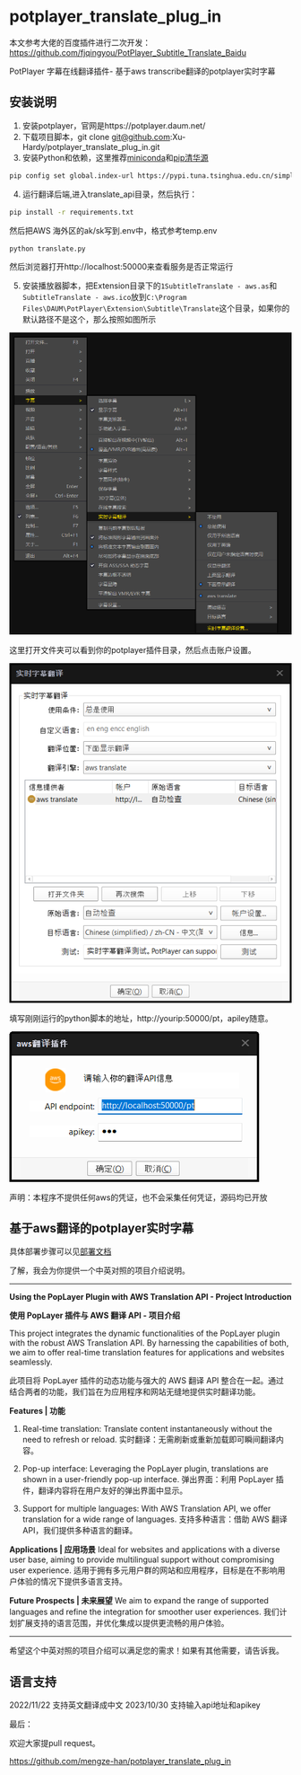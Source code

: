 # potplayer_translate_plug_in

本文参考大佬的百度插件进行二次开发：https://github.com/fjqingyou/PotPlayer_Subtitle_Translate_Baidu

PotPlayer 字幕在线翻译插件- 基于aws transcribe翻译的potplayer实时字幕



## 安装说明

1. 安装potplayer，官网是https://potplayer.daum.net/
2. 下载项目脚本，git clone git@github.com:Xu-Hardy/potplayer_translate_plug_in.git
3. 安装Python和依赖，这里推荐[miniconda](https://docs.conda.io/projects/miniconda/en/latest/index.html)和[pip清华源](https://mirrors.tuna.tsinghua.edu.cn/help/pypi/) 

```bash
pip config set global.index-url https://pypi.tuna.tsinghua.edu.cn/simple
```

4. 运行翻译后端,进入translate_api目录，然后执行：

```bash
pip install -r requirements.txt
```

然后把AWS 海外区的ak/sk写到.env中，格式参考temp.env

```
python translate.py
```

然后浏览器打开http://localhost:50000来查看服务是否正常运行

5. 安装播放器脚本，把Extension目录下的`1SubtitleTranslate - aws.as`和`SubtitleTranslate - aws.ico`放到`C:\Program Files\DAUM\PotPlayer\Extension\Subtitle\Translate`这个目录，如果你的默认路径不是这个，那么按照如图所示

![](https://raw.githubusercontent.com/Xu-Hardy/image-host/master/20231122141837.png)

这里打开文件夹可以看到你的potplayer插件目录，然后点击账户设置。

![](https://raw.githubusercontent.com/Xu-Hardy/image-host/master/20231122141908.png)

填写刚刚运行的python脚本的地址，http://yourip:50000/pt，apiley随意。

![](https://raw.githubusercontent.com/Xu-Hardy/image-host/master/20231122142415.png)

声明：本程序不提供任何aws的凭证，也不会采集任何凭证，源码均已开放

## 基于aws翻译的potplayer实时字幕

具体部署步骤可以见[部署文档](docs/deploy.md)

了解，我会为你提供一个中英对照的项目介绍说明。

---

**Using the PopLayer Plugin with AWS Translation API - Project Introduction**

**使用 PopLayer 插件与 AWS 翻译 API - 项目介绍**

This project integrates the dynamic functionalities of the PopLayer plugin with the robust AWS Translation API. By harnessing the capabilities of both, we aim to offer real-time translation features for applications and websites seamlessly.

此项目将 PopLayer 插件的动态功能与强大的 AWS 翻译 API 整合在一起。通过结合两者的功能，我们旨在为应用程序和网站无缝地提供实时翻译功能。

**Features | 功能**
1. Real-time translation: Translate content instantaneously without the need to refresh or reload.
   实时翻译：无需刷新或重新加载即可瞬间翻译内容。

2. Pop-up interface: Leveraging the PopLayer plugin, translations are shown in a user-friendly pop-up interface.
   弹出界面：利用 PopLayer 插件，翻译内容将在用户友好的弹出界面中显示。

3. Support for multiple languages: With AWS Translation API, we offer translation for a wide range of languages.
   支持多种语言：借助 AWS 翻译 API，我们提供多种语言的翻译。

**Applications | 应用场景**
Ideal for websites and applications with a diverse user base, aiming to provide multilingual support without compromising user experience.
适用于拥有多元用户群的网站和应用程序，目标是在不影响用户体验的情况下提供多语言支持。

**Future Prospects | 未来展望**
We aim to expand the range of supported languages and refine the integration for smoother user experiences.
我们计划扩展支持的语言范围，并优化集成以提供更流畅的用户体验。

---

希望这个中英对照的项目介绍可以满足您的需求！如果有其他需要，请告诉我。
## 语言支持

2022/11/22 支持英文翻译成中文
2023/10/30 支持输入api地址和apikey


最后：

欢迎大家提pull request。

https://github.com/mengze-han/potplayer_translate_plug_in
